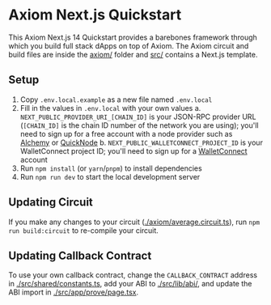 # Axiom Next.js Quickstart

This Axiom Next.js 14 Quickstart provides a barebones framework through which you build full stack dApps on top of Axiom. The Axiom circuit and build files are inside the [axiom/](./axiom/) folder and [src/](./src/) contains a Next.js template.

## Setup

1. Copy `.env.local.example` as a new file named `.env.local`
2. Fill in the values in `.env.local` with your own values
    a. `NEXT_PUBLIC_PROVIDER_URI_[CHAIN_ID]` is your JSON-RPC provider URL (`[CHAIN_ID]` is the chain ID number of the network you are using); you'll need to sign up for a free account with a node provider such as [Alchemy](https://www.alchemy.com/) or [QuickNode](https://www.quicknode.com)
    b. `NEXT_PUBLIC_WALLETCONNECT_PROJECT_ID` is your WalletConnect project ID; you'll need to sign up for a [WalletConnect](https://walletconnect.com/) account
3. Run `npm install` (or `yarn`/`pnpm`) to install dependencies
4. Run `npm run dev` to start the local development server

## Updating Circuit

If you make any changes to your circuit ([./axiom/average.circuit.ts](./axiom/average.circuit.ts)), run `npm run build:circuit` to re-compile your circuit.

## Updating Callback Contract

To use your own callback contract, change the `CALLBACK_CONTRACT` address in [./src/shared/constants.ts](./src/shared/constants.ts), add your ABI to [./src/lib/abi/](./src/lib/abi/), and update the ABI import in [./src/app/prove/page.tsx](./src/app/prove/page.tsx).
